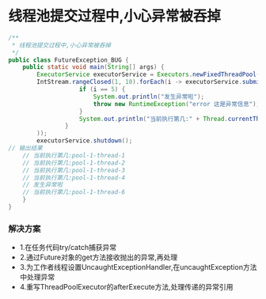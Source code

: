 # 线程池提交过程中,小心异常被吞掉
```java
/**
 * 线程池提交过程中,小心异常被吞掉
 */
public class FutureException_BUG {
    public static void main(String[] args) {
        ExecutorService executorService = Executors.newFixedThreadPool(10);
        IntStream.rangeClosed(1, 10).forEach(i -> executorService.submit(()-> {
                    if (i == 5) {
                        System.out.println("发生异常啦");
                        throw new RuntimeException("error 这是异常信息");
                    }
                    System.out.println("当前执行第几:" + Thread.currentThread().getName() );
                }
        ));
        executorService.shutdown();
// 输出结果
    // 当前执行第几:pool-1-thread-1
    // 当前执行第几:pool-1-thread-2
    // 当前执行第几:pool-1-thread-3
    // 当前执行第几:pool-1-thread-4
    // 发生异常啦
    // 当前执行第几:pool-1-thread-6
    }
}

```
### 解决方案
+ 1.在任务代码try/catch捕获异常
+ 2.通过Future对象的get方法接收抛出的异常,再处理
+ 3.为工作者线程设置UncaughtExceptionHandler,在uncaughtException方法中处理异常
+ 4.重写ThreadPoolExecutor的afterExecute方法,处理传递的异常引用

